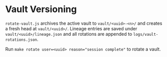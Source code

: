 # Vault Versioning

`rotate-vault.js` archives the active vault to `vault/<uuid>-<n>/` and creates a fresh head at `vault/<uuid>/`. Lineage entries are saved under `vault/<uuid>/lineage.json` and all rotations are appended to `logs/vault-rotations.json`.

Run `make rotate user=<uuid> reason="session complete"` to rotate a vault.
